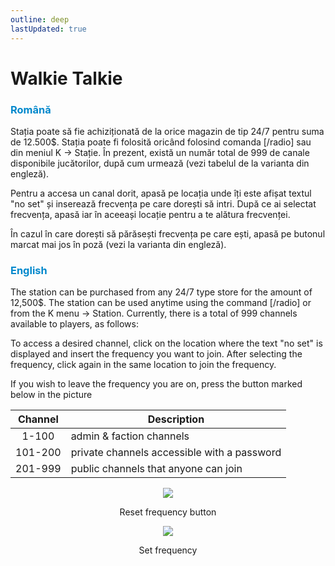 ```yaml
---
outline: deep
lastUpdated: true
---
```


# Walkie Talkie

### <span style="color: #0088CC">Română</span>

Stația poate să fie achiziționată de la orice magazin de tip 24/7 pentru suma de 12.500$. Stația poate fi folosită oricând folosind comanda [/radio] sau din meniul K -> Stație. În prezent, există un număr total de 999 de canale disponibile jucătorilor, după cum urmează (vezi tabelul de la varianta din engleză).

Pentru a accesa un canal dorit, apasă pe locația unde îți este afișat textul "no set" și inserează frecvența pe care dorești să intri. După ce ai selectat frecvența, apasă iar în aceeași locație pentru a te alătura frecvenței.

În cazul în care dorești să părăsești frecvența pe care ești, apasă pe butonul marcat mai jos în poză (vezi la varianta din engleză).

### <span style="color: #0088CC">English</span>

The station can be purchased from any 24/7 type store for the amount of 12,500$. The station can be used anytime using the command [/radio] or from the K menu -> Station. Currently, there is a total of 999 channels available to players, as follows:

To access a desired channel, click on the location where the text "no set" is displayed and insert the frequency you want to join. After selecting the frequency, click again in the same location to join the frequency.

If you wish to leave the frequency you are on, press the button marked below in the picture 

| Channel | Description |
|:---:|---|
|1-100|admin  & faction channels|
|101-200| private channels accessible with a password|
|201-999|public channels that anyone can join|

<div style="text-align: center"><img src="https://i.imgur.com/8JGRIiZ.png"/></div>
<p style="text-align: center">Reset frequency button</p>

<div style="text-align: center"><img src="https://i.imgur.com/4yvaht9.gif"/></div>
<p style="text-align: center">Set frequency</p>